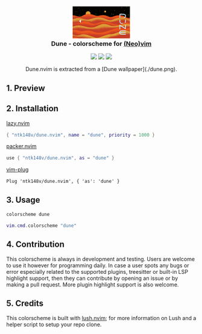 <h3 align="center">
    <img src="dune.png" width="30%"/></br>
    Dune - colorscheme for <a href="https://github.com/neovim/neovim">(Neo)</a><a href="https://github.com/vim/vim">vim</a>
</h3>

<p align="center">
    <a href="https://github.com/ntk148v/dune.nvim/stargazers"><img src="https://img.shields.io/github/stars/ntk148v/dune.nvim?colorA=363a4f&colorB=b7bdf8&style=for-the-badge"></a>
    <a href="https://github.com/ntk148v/dune.nvim/issues"><img src="https://img.shields.io/github/issues/ntk148v/dune.nvim?colorA=363a4f&colorB=f5a97f&style=for-the-badge"></a>
    <a href="https://github.com/ntk148v/dune.nvim/contributors"><img src="https://img.shields.io/github/contributors/ntk148v/dune.nvim?colorA=363a4f&colorB=a6da95&style=for-the-badge"></a>
</p>

<p align="center">
Dune.nvim is extracted from a [Dune wallpaper](./dune.png).
</p>

## 1. Preview

<!-- |                                                                           |                                                                           |
| ------------------------------------------------------------------------- | ------------------------------------------------------------------------- |
| <img src="screenshots/screen1.png" alt="dark" style="border-radius:10%"/> | <img src="screenshots/screen2.png" alt="dark" style="border-radius:10%"/> |
| <img src="screenshots/screen3.png" alt="dark" style="border-radius:10%"/> | <img src="screenshots/screen4.png" alt="dark" style="border-radius:10%"/> | -->

## 2. Installation

[lazy.nvim](https://github.com/folke/lazy.nvim)
```lua
{ "ntk148v/dune.nvim", name = "dune", priority = 1000 }
```

[packer.nvim](https://github.com/wbthomason/packer.nvim)
```lua
use { "ntk148v/dune.nvim", as = "dune" }
```

[vim-plug](https://github.com/junegunn/vim-plug)
```vim
Plug 'ntk148v/dune.nvim', { 'as': 'dune' }
```

## 3. Usage

```vim
colorscheme dune
```

```lua
vim.cmd.colorscheme "dune"
```

## 4. Contribution

This colorscheme is always in development and testing. Users are welcome to use it however for programming daily. In case a user spots any bugs or error especially related to the supported plugins, treesitter or built-in LSP highlight support, then they can contribute by opening an issue or by making a pull request. More plugin highlight support is also welcome.

## 5. Credits

This colorscheme is built with [lush.nvim](http://git.io/lush.nvim); for more information on Lush and a helper script to setup your repo clone.
